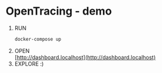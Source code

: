 # OpenTracing - demo

1) RUN
    ``` bash
    docker-compose up
    ```
2) OPEN  
    [http://dashboard.localhost](http://dashboard.localhost)
3) EXPLORE :)